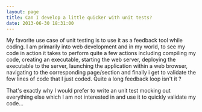 ```yaml
---
layout: page
title: Can I develop a little quicker with unit tests?
date: 2013-06-30 18:31:00
---
```


My favorite use case of unit testing is to use it as a feedback tool while coding. I am primarily into
web development and in my world<!--rm-->, to see my code in action it takes to perform quite a few actions including
compiling my code, creating an executable, starting the web server, deploying the executable to the server, launching the
application within a web browser, navigating to the corresponding page/section and finally i get to validate the few
lines of code that I just coded. Quite a long feedback loop isn't it ?

That's exactly why I would prefer to write an unit test mocking out everything else which I am not interested in and use it
to quickly validate my code...